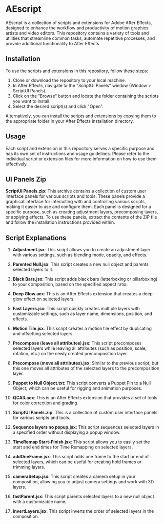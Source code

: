 # AEscript

AEscript is a collection of scripts and extensions for Adobe After Effects, designed to enhance the workflow and productivity of motion graphics artists and video editors. This repository contains a variety of tools and utilities that streamline common tasks, automate repetitive processes, and provide additional functionality to After Effects.

## Installation

To use the scripts and extensions in this repository, follow these steps:

1. Clone or download the repository to your local machine.
2. In After Effects, navigate to the "ScriptUI Panels" window (Window > ScriptUI Panels).
3. Click on the "Browse" button and locate the folder containing the scripts you want to install.
4. Select the desired script(s) and click "Open".

Alternatively, you can install the scripts and extensions by copying them to the appropriate folder in your After Effects installation directory.

## Usage

Each script and extension in this repository serves a specific purpose and has its own set of instructions and usage guidelines. Please refer to the individual script or extension files for more information on how to use them effectively.

## UI Panels Zip
**ScriptUI Panels.zip**: This archive contains a collection of custom user interface panels for various scripts and tools. These panels provide a graphical interface for interacting with and controlling various scripts, making it easier to use and configure them. Each panel is designed for a specific purpose, such as creating adjustment layers, precomposing layers, or applying effects. To use these panels, extract the contents of the ZIP file and follow the installation instructions provided within.

## Script Explanations

1. **Adjustment.jsx**: This script allows you to create an adjustment layer with various settings, such as blending mode, opacity, and effects.

2. **Parented Null.jsx**: This script creates a new null object and parents selected layers to it.

3. **Black Bars.jsx**: This script adds black bars (letterboxing or pillarboxing) to your composition, based on the specified aspect ratio.

4. **Deep Glow.aex**: This is an After Effects extension that creates a deep glow effect on selected layers.

5. **Fast Layers.jsx**: This script quickly creates multiple layers with customizable settings, such as layer name, dimensions, position, and effects.

6. **Motion Tile.jsx**: This script creates a motion tile effect by duplicating and offsetting selected layers.

7. **Precompose (leave all attributes).jsx**: This script precomposes selected layers while leaving all attributes (such as position, scale, rotation, etc.) on the newly created precomposition layer.

8. **Precompose (move all attributes).jsx**: Similar to the previous script, but this one moves all attributes of the selected layers to the precomposition layer.

9. **Puppet to Null Object.txt**: This script converts a Puppet Pin to a Null Object, which can be useful for rigging and animation purposes.

10. **QCA3.aex**: This is an After Effects extension that provides a set of tools for color correction and grading.

11. **ScriptUI Panels.zip**: This is a collection of custom user interface panels for various scripts and tools.

12. **Sequence layers no popup.jsx**: This script sequences selected layers in a specified order without displaying a popup window.

13. **TimeRemap Start-Finish.jsx**: This script allows you to easily set the start and end times for Time Remapping on selected layers.

14. **addOneFrame.jsx**: This script adds one frame to the start or end of selected layers, which can be useful for creating hold frames or trimming layers.

15. **cameraSetup.jsx**: This script creates a camera setup in your composition, allowing you to adjust camera settings and work with 3D layers.

16. **fastParent.jsx**: This script parents selected layers to a new null object with a customizable name.

17. **invertLayers.jsx**: This script inverts the order of selected layers in the composition.
